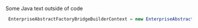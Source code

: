 Some Java text outside of code

```java
 EnterpriseAbstractFactoryBridgeBuilderContext = new EnterpriseAbstractFactoryBridgeBuilderContextImpl();
 ```

